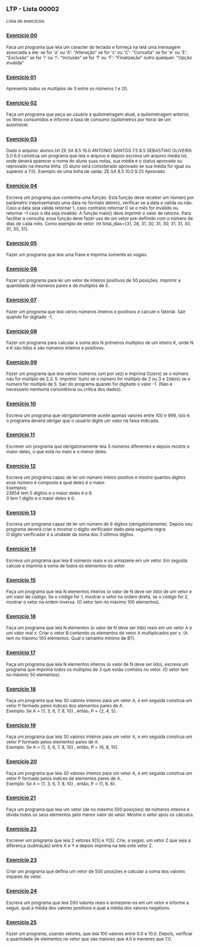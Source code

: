 ### LTP - Lista 00002
<sub>Lista de exercícios</sub>

### <sub>[Exercício 00](https://github.com/albertocerqueira/logica-tecnica-programacao/blob/master/src/br/com/logica/tecnicas/programacao/exercicios00002/Exercicicio00.java "Exercício 00")</sub>
<sub>Faca um programa que leia um caracter do teclado e forneça na tela uma mensagem associada a ele:
se for 'a' ou 'A': "Alteração"
se for 'c' ou 'C': "Consulta"
se for 'e' ou 'E': "Exclusão"
se for 'i' ou 'I': "Inclusão"
se for 'f' ou 'F': "Finalização"
outro qualquer: "Opção invalida"</sub>

### <sub>[Exercício 01](https://github.com/albertocerqueira/logica-tecnica-programacao/blob/master/src/br/com/logica/tecnicas/programacao/exercicios00002/Exercicicio01.java "Exercício 01")</sub>  
<sub>Apresenta todos os multiplos de 3 entre os números 1 e 20.</sub>  
	 
### <sub>[Exercício 02](https://github.com/albertocerqueira/logica-tecnica-programacao/blob/master/src/br/com/logica/tecnicas/programacao/exercicios00002/Exercicicio02.java "Exercício 02")</sub>  
<sub>Faça um programa que peça ao usuário a quilometragem atual, a quilometragem anterior, os litros consumidos e informe a taxa de consumo (quilometros por hora) de um automóvel.</sub>  
	 
### <sub>[Exercício 03](https://github.com/albertocerqueira/logica-tecnica-programacao/blob/master/src/br/com/logica/tecnicas/programacao/exercicios00002/Exercicicio03.java "Exercício 03")</sub>
<sub>Dado o arquivo:
alunos.txt
	ZE SA
	8.5
	10.0
	ANTONIO SANTOS
	7.5
	8.5
	SEBASTIAO OLIVEIRA
	5.0
	6.0
construa um programa que leia o arquivo e depois escreva um arquivo media.txt, onde deverá aparecer o nome do aluno suas notas, sua média e o status aprovado ou reprovado na mesma linha. (O aluno será considerado aprovado se sua média for igual ou superior a 7.0).
Exemplo de uma linha de saída:
ZE SA 8.5 10.0 9.25 Aprovado</sub>  
	 
### <sub>[Exercício 04](https://github.com/albertocerqueira/logica-tecnica-programacao/blob/master/src/br/com/logica/tecnicas/programacao/exercicios00002/Exercicicio04.java "Exercício 04")</sub>
<sub>Escreva um programa que contenha uma função. Esta função deve receber um número por parâmetro (representando uma data no formato ddmm), verificar se a data e valida ou não. Caso a data seja válida retornar 1, caso contrário retornar 0 se o mês for inválido ou retornar –1 caso o dia seja inválido. A função main() deve imprimir o valor de retorno. Para facilitar a consulta, essa função deve fazer uso de um vetor pré-definido com o número de dias de cada mês. Como exemplo de vetor: int total_dias={31, 28, 31, 30, 31, 30, 31, 31, 30, 31, 30, 31}.</sub>  
	 
### <sub>[Exercício 05](https://github.com/albertocerqueira/logica-tecnica-programacao/blob/master/src/br/com/logica/tecnicas/programacao/exercicios00002/Exercicicio05.java "Exercício 05")</sub>
<sub>Fazer um programa que leia uma frase e imprima somente as vogais.</sub>  

### <sub>[Exercício 06](https://github.com/albertocerqueira/logica-tecnica-programacao/blob/master/src/br/com/logica/tecnicas/programacao/exercicios00002/Exercicicio06.java "Exercício 06")</sub>
<sub>Fazer um programa para ler um vetor de inteiros positivos de 50 posições. Imprimir a quantidade de números pares e de multiplos de 5.</sub>  

### <sub>[Exercício 07](https://github.com/albertocerqueira/logica-tecnica-programacao/blob/master/src/br/com/logica/tecnicas/programacao/exercicios00002/Exercicicio07.java "Exercício 07")</sub>
<sub>Fazer um programa que leia vários números inteiros e positivos e calcule o fatorial. Sair quando for digitado -1.</sub>    

### <sub>[Exercício 08](https://github.com/albertocerqueira/logica-tecnica-programacao/blob/master/src/br/com/logica/tecnicas/programacao/exercicios00002/Exercicicio08.java "Exercício 08")</sub>
<sub>Fazer um programa para calcular a soma dos N primeiros multiplos de um inteiro K, onde N e K são lidos e são números inteiros e positivos.</sub>  

### <sub>[Exercício 09](https://github.com/albertocerqueira/logica-tecnica-programacao/blob/master/src/br/com/logica/tecnicas/programacao/exercicios00002/Exercicicio09.java "Exercício 09")</sub>
<sub>Fazer um programa que leia vários números (um por vez) e imprima 0(zero) se o número não for múltiplo de 2,3, 5. Imprimir 1(um) se o número for múltiplo de 2 ou 3 e 2(dois) se o número for múltiplo de 5. Sair do programa quando for digitado o valor -1. (Não e necessario nenhuma consistência ou crítica dos dados).</sub>  

### <sub>[Exercício 10](https://github.com/albertocerqueira/logica-tecnica-programacao/blob/master/src/br/com/logica/tecnicas/programacao/exercicios00002/Exercicicio10.java "Exercício 10")</sub>
<sub>Escreva um programa que obrigatoriamente aceite apenas valores entre 100 e 999, isto é, o programa deverá obrigar que o usuário digite um valor na faixa indicada.</sub>

### <sub>[Exercício 11](https://github.com/albertocerqueira/logica-tecnica-programacao/blob/master/src/br/com/logica/tecnicas/programacao/exercicios00002/Exercicicio11.java "Exercício 11")</sub>
<sub>Escrever um programa que obrigatoriamente leia 3 números diferentes e depois mostre o maior deles, o que está no meio e o menor deles.</sub>

### <sub>[Exercício 12](https://github.com/albertocerqueira/logica-tecnica-programacao/blob/master/src/br/com/logica/tecnicas/programacao/exercicios00002/Exercicicio12.java "Exercício 12")</sub>
<sub>Escreva um programa capaz de ler um número inteiro positivo e mostre quantos dígitos esse número é composto e qual deles é o maior.  
Exemplos:  
23654 tem 5 dígitos e o maior deles é o 6.  
0 tem 1 dígito e o maior deles é 0.</sub>

### <sub>[Exercício 13](https://github.com/albertocerqueira/logica-tecnica-programacao/blob/master/src/br/com/logica/tecnicas/programacao/exercicios00002/Exercicicio13.java "Exercício 13")</sub>
<sub>Escreva um programa capaz de ler um número de 6 dígitos (obrigatóriamente). Depois seu programa deverá criar e mostrar o dígito verificador dado pela seguinte regra:  
O dígito verificador é a unidade da soma dos 3 últimos dígitos.</sub>

### <sub>[Exercício 14](https://github.com/albertocerqueira/logica-tecnica-programacao/blob/master/src/br/com/logica/tecnicas/programacao/exercicios00002/Exercicicio14.java "Exercício 14")</sub>
<sub>Escreva um programa que leia 8 números reais e os armazene em um vetor. Em seguida calcule e imprima a soma de todos os elementos do vetor.</sub>

### <sub>[Exercício 15](https://github.com/albertocerqueira/logica-tecnica-programacao/blob/master/src/br/com/logica/tecnicas/programacao/exercicios00002/Exercicicio15.java "Exercício 15")</sub>
<sub>Faça um programa que leia N elementos inteiros (o valor de N deve ser lido) de um vetor e um valor de código. Se o código for 1, mostrar o vetor na ordem direta, se o código for 2, mostrar o vetor na ordem inversa. (O vetor tem no máximo 100 elementos).</sub>

### <sub>[Exercício 16](https://github.com/albertocerqueira/logica-tecnica-programacao/blob/master/src/br/com/logica/tecnicas/programacao/exercicios00002/Exercicicio16.java "Exercício 16")</sub>
<sub>Faça um programa que leia N elementos (o valor de N deve ser lido) reais em um vetor A e um valor real x. Criar o vetor B contendo os elementos do vetor A multiplicados por x. (A tem no máximo 100 elementos. Qual o tamanho mínimo de B?).</sub>

### <sub>[Exercício 17](https://github.com/albertocerqueira/logica-tecnica-programacao/blob/master/src/br/com/logica/tecnicas/programacao/exercicios00002/Exercicicio17.java "Exercício 17")</sub>
<sub>Faça um programa que leia N elementos inteiros (o valor de N deve ser lido), escreva um programa que imprima todos os múltiplos de 3 que estão contidos no vetor. (O vetor tem no máximo 50 elementos).</sub>

### <sub>[Exercício 18](https://github.com/albertocerqueira/logica-tecnica-programacao/blob/master/src/br/com/logica/tecnicas/programacao/exercicios00002/Exercicicio18.java "Exercício 18")</sub>
<sub>Faça um programa que leia 30 valores inteiros para um vetor A, e em seguida construa um vetor P formado pelos índices dos elementos pares de A.  
Exemplo: Se A = {1, 3, 6, 7, 8, 10} , então, P = {2, 4, 5}.</sub>

### <sub>[Exercício 19](https://github.com/albertocerqueira/logica-tecnica-programacao/blob/master/src/br/com/logica/tecnicas/programacao/exercicios00002/Exercicicio19.java "Exercício 19")</sub>
<sub>Faça um programa que leia 30 valores inteiros para um vetor A, e em seguida construa um vetor P formado pelos elementos pares de A.  
Exemplo: Se A = {1, 3, 6, 7, 8, 10} , então, P = {6, 8, 10}.</sub>

### <sub>[Exercício 20](https://github.com/albertocerqueira/logica-tecnica-programacao/blob/master/src/br/com/logica/tecnicas/programacao/exercicios00002/Exercicicio20.java "Exercício 20")</sub>
<sub>Faça um programa que leia 30 valores inteiros para um vetor A, e em seguida construa um vetor P formado pelos índices de elementos pares de A.  
Exemplo: Se A = {1, 3, 6, 7, 8, 10} , então, P = {1, 6, 8}.</sub>

### <sub>[Exercício 21](https://github.com/albertocerqueira/logica-tecnica-programacao/blob/master/src/br/com/logica/tecnicas/programacao/exercicios00002/Exercicicio21.java "Exercício 21")</sub>
<sub>Faça um programa que leia um vetor (de no máximo 500 posições) de números inteiros e divida todos os seus elementos pelo menor valor do vetor. Mostre o vetor após os cálculos.</sub>

### <sub>[Exercício 22](https://github.com/albertocerqueira/logica-tecnica-programacao/blob/master/src/br/com/logica/tecnicas/programacao/exercicios00002/Exercicicio22.java "Exercício 22")</sub>
<sub>Escrever um programa que leia 2 vetores X[5] e Y[5]. Crie, a seguir, um vetor Z que seja a diferença (subtração) entre X e Y e depois imprima na tela este vetor Z.</sub>

### <sub>[Exercício 23](https://github.com/albertocerqueira/logica-tecnica-programacao/blob/master/src/br/com/logica/tecnicas/programacao/exercicios00002/Exercicicio23.java "Exercício 23")</sub>
<sub>Criar um programa que defina um vetor de 500 posições e calcular a soma dos valores impares do vetor.</sub>

### <sub>[Exercício 24](https://github.com/albertocerqueira/logica-tecnica-programacao/blob/master/src/br/com/logica/tecnicas/programacao/exercicios00002/Exercicicio24.java "Exercício 24")</sub>
<sub>Escreva um programa que leia 200 valores reais e armazene-os em um vetor e informe a seguir, qual a média dos valores positivos e qual a média dos valores negativos.</sub>

### <sub>[Exercício 25](https://github.com/albertocerqueira/logica-tecnica-programacao/blob/master/src/br/com/logica/tecnicas/programacao/exercicios00002/Exercicicio25.java "Exercício 25")</sub>
<sub>Fazer um programa, usando vetores, que leia 100 valores entre 0.0 e 10.0. Depois, verificar a quantidade de elementos no vetor que são maiores que 4.0 e menores que 7.0.</sub>